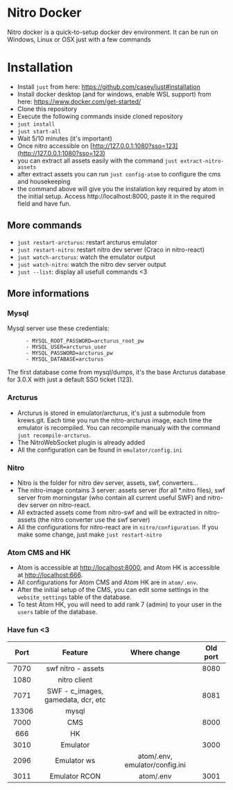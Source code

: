 # Nitro Docker
Nitro docker is a quick-to-setup docker dev environment. It can be run on Windows, Linux or OSX just with a few commands

# Installation
- Install ``just`` from here: https://github.com/casey/just#installation
- Install docker desktop (and for windows, enable WSL support) from here: https://www.docker.com/get-started/
- Clone this repository
- Execute the following commands inside cloned repository
- `just install`
- `just start-all`
- Wait 5/10 minutes (it's important)
- Once nitro accessible on [http://127.0.0.1:1080?sso=123](http://127.0.0.1:1080?sso=123)
- you can extract all assets easily with the command `just extract-nitro-assets`
- after extract assets you can run `just config-atom` to configure the cms and housekeeping
- the command above will give you the instalation key required by atom in the initial setup. Access http://localhost:8000, paste it in the required field and have fun.

## More commands
- `just restart-arcturus`: restart arcturus emulator
- `just restart-nitro`: restart nitro dev server (Craco in nitro-react)
- `just watch-arcturus`: watch the emulator output
- `just watch-nitro`: watch the nitro dev server output
- `just --list`: display all usefull commands <3

## More informations
### Mysql
Mysql server use these credentials:
```
      - MYSQL_ROOT_PASSWORD=arcturus_root_pw
      - MYSQL_USER=arcturus_user
      - MYSQL_PASSWORD=arcturus_pw
      - MYSQL_DATABASE=arcturus
```
The first database come from mysql/dumps, it's the base Arcturus database for 3.0.X with just a default SSO ticket (123).

### Arcturus
- Arcturus is stored in emulator/arcturus, it's just a submodule from krews.git. Each time you run the nitro-arcturus image, each time the emulator is recompiled. You can recompile manualy with the command `just recompile-arcturus`.
- The NitroWebSocket plugin is already added
- All the configuration can be found in `emulator/config.ini`

### Nitro
- Nitro is the folder for nitro dev server, assets, swf, converters...
- The nitro-image contains 3 server: assets server (for all *.nitro files), swf server from morningstar (who contain all current useful SWF) and nitro-dev server on nitro-react.
- All extracted assets come from nitro-swf and will be extracted in nitro-assets (the nitro converter use the swf server)
- All the configurations for nitro-react are in `nitro/configuration`. If you make some change, just make `just restart-nitro`

### Atom CMS and HK

-   Atom is accessible at [http://localhost:8000](http://localhost:8000/), and Atom HK is accessible at [http://localhost:666](http://localhost:666/).
-   All configurations for Atom CMS and Atom HK are in `atom/.env`.
-   After the initial setup of the CMS, you can edit some settings in the `website_settings` table of the database.
-   To test Atom HK, you will need to add rank 7 (admin) to your user in the `users` table of the database.

### Have fun <3

| Port    | Feature                            | Where change                     | Old port    |
| :---:   | :---:                              | :---:                            | :---:       |
| 7070    | swf nitro - assets                 |                                  | 8080        |
| 1080    | nitro client                       |                                  |             |
| 7071    | SWF - c_images, gamedata, dcr, etc |                                  | 8081        |
| 13306   | mysql                              |                                  |             |
| 7000    | CMS                                |                                  | 8000        |
| 666     | HK                                 |                                  |             |
| 3010    | Emulator                           |                                  | 3000        |
| 2096    | Emulator ws                        | atom/.env, emulator/config.ini   |             |
| 3011    | Emulator RCON                      |  atom/.env                       | 3001        |
